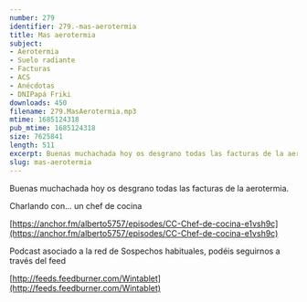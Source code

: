 ```yaml
---
number: 279
identifier: 279.-mas-aerotermia
title: Mas aerotermia
subject:
- Aerotermia
- Suelo radiante
- Facturas
- ACS
- Anécdotas
- DNIPapá Friki
downloads: 450
filename: 279.MasAerotermia.mp3
mtime: 1685124318
pub_mtime: 1685124318
size: 7625841
length: 511
excerpt: Buenas muchachada hoy os desgrano todas las facturas de la aerotermia
slug: mas-aerotermia
---
```

Buenas muchachada hoy os desgrano todas las facturas de la aerotermia.

Charlando con... un chef de cocina

[https://anchor.fm/alberto5757/episodes/CC-Chef-de-cocina-e1vsh9c](https://anchor.fm/alberto5757/episodes/CC-Chef-de-cocina-e1vsh9c)

Podcast asociado a la red de Sospechos habituales, podéis seguirnos a través del feed

[http://feeds.feedburner.com/Wintablet](http://feeds.feedburner.com/Wintablet)